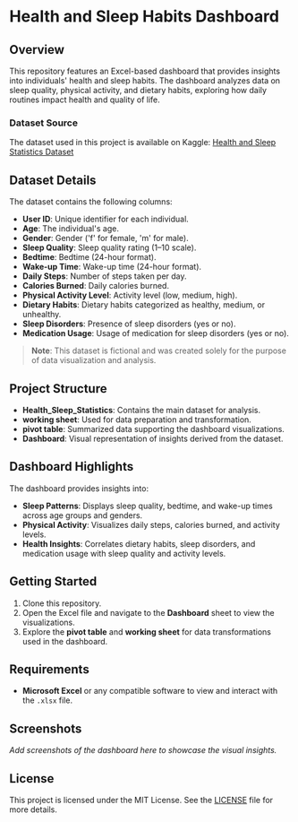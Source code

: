 # Health and Sleep Habits Dashboard

## Overview

This repository features an Excel-based dashboard that provides insights into individuals' health and sleep habits. The dashboard analyzes data on sleep quality, physical activity, and dietary habits, exploring how daily routines impact health and quality of life. 

### Dataset Source
The dataset used in this project is available on Kaggle: [Health and Sleep Statistics Dataset](https://www.kaggle.com/code/ahmedragabarq/health-and-sleep-statistics)

## Dataset Details

The dataset contains the following columns:

- **User ID**: Unique identifier for each individual.
- **Age**: The individual's age.
- **Gender**: Gender ('f' for female, 'm' for male).
- **Sleep Quality**: Sleep quality rating (1–10 scale).
- **Bedtime**: Bedtime (24-hour format).
- **Wake-up Time**: Wake-up time (24-hour format).
- **Daily Steps**: Number of steps taken per day.
- **Calories Burned**: Daily calories burned.
- **Physical Activity Level**: Activity level (low, medium, high).
- **Dietary Habits**: Dietary habits categorized as healthy, medium, or unhealthy.
- **Sleep Disorders**: Presence of sleep disorders (yes or no).
- **Medication Usage**: Usage of medication for sleep disorders (yes or no).

> **Note**: This dataset is fictional and was created solely for the purpose of data visualization and analysis.

## Project Structure

- **Health_Sleep_Statistics**: Contains the main dataset for analysis.
- **working sheet**: Used for data preparation and transformation.
- **pivot table**: Summarized data supporting the dashboard visualizations.
- **Dashboard**: Visual representation of insights derived from the dataset.

## Dashboard Highlights

The dashboard provides insights into:

- **Sleep Patterns**: Displays sleep quality, bedtime, and wake-up times across age groups and genders.
- **Physical Activity**: Visualizes daily steps, calories burned, and activity levels.
- **Health Insights**: Correlates dietary habits, sleep disorders, and medication usage with sleep quality and activity levels.

## Getting Started

1. Clone this repository.
2. Open the Excel file and navigate to the **Dashboard** sheet to view the visualizations.
3. Explore the **pivot table** and **working sheet** for data transformations used in the dashboard.

## Requirements

- **Microsoft Excel** or any compatible software to view and interact with the `.xlsx` file.

## Screenshots

_Add screenshots of the dashboard here to showcase the visual insights._  

## License

This project is licensed under the MIT License. See the [LICENSE](LICENSE) file for more details.
